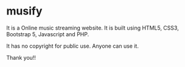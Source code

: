 # musify

It is a Online music streaming website.
It is built using HTML5, CSS3, Bootstrap 5, Javascript and PHP.

It has no copyright for public use.
Anyone can use it.

Thank you!!
